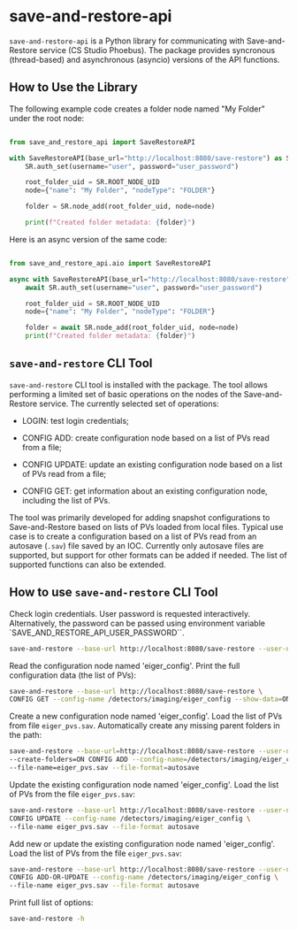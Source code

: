 # save-and-restore-api

`save-and-restore-api` is a Python library for communicating with Save-and-Restore service
(CS Studio Phoebus). The package provides syncronous (thread-based) and asynchronous (asyncio)
versions of the API functions.

## How to Use the Library

The following example code creates a folder node named "My Folder" under the root node:

```python

from save_and_restore_api import SaveRestoreAPI

with SaveRestoreAPI(base_url="http://localhost:8080/save-restore") as SR:
    SR.auth_set(username="user", password="user_password")

    root_folder_uid = SR.ROOT_NODE_UID
    node={"name": "My Folder", "nodeType": "FOLDER"}

    folder = SR.node_add(root_folder_uid, node=node)

    print(f"Created folder metadata: {folder}")
```

Here is an async version of the same code:

```python

from save_and_restore_api.aio import SaveRestoreAPI

async with SaveRestoreAPI(base_url="http://localhost:8080/save-restore") as SR:
    await SR.auth_set(username="user", password="user_password")

    root_folder_uid = SR.ROOT_NODE_UID
    node={"name": "My Folder", "nodeType": "FOLDER"}

    folder = await SR.node_add(root_folder_uid, node=node)
    print(f"Created folder metadata: {folder}")
```

## `save-and-restore` CLI Tool

`save-and-restore` CLI tool is installed with the package. The tool allows performing
a limited set of basic operations on the nodes of the Save-and-Restore service.
The currently selected set of operations:

- LOGIN: test login credentials;

- CONFIG ADD: create configuration node based on a list of PVs read from a file;

- CONFIG UPDATE: update an existing configuration node based on a list of PVs read from a file;

- CONFIG GET: get information about an existing configuration node, including the list of PVs.

The tool was primarily developed for adding snapshot configurations to Save-and-Restore
based on lists of PVs loaded from local files. Typical use case is to create a configuration
based on a list of PVs read from an autosave (`.sav`) file saved by an IOC. Currently only
autosave files are supported, but support for other formats can be added if needed.
The list of supported functions can also be extended.

## How to use `save-and-restore` CLI Tool


Check login credentials. User password is requested interactively. Alternatively, the
password can be passed using environment variable `SAVE_AND_RESTORE_API_USER_PASSWORD``.

```bash
save-and-restore --base-url http://localhost:8080/save-restore --user-name=user LOGIN
```

Read the configuration node named 'eiger_config'. Print the full configuration data
(the list of PVs):

```bash
save-and-restore --base-url http://localhost:8080/save-restore \
CONFIG GET --config-name /detectors/imaging/eiger_config --show-data=ON
```

Create a new configuration node named 'eiger_config'. Load the list of PVs from
file ``eiger_pvs.sav``. Automatically create any missing parent folders in
the path:

```bash
save-and-restore --base-url=http://localhost:8080/save-restore --user-name=user \
--create-folders=ON CONFIG ADD --config-name=/detectors/imaging/eiger_config \
--file-name=eiger_pvs.sav --file-format=autosave
```

Update the existing configuration node named 'eiger_config'. Load the list of PVs
from the file ``eiger_pvs.sav``:

```bash
save-and-restore --base-url http://localhost:8080/save-restore --user-name=user \
CONFIG UPDATE --config-name /detectors/imaging/eiger_config \
--file-name eiger_pvs.sav --file-format autosave
```

Add new or update the existing configuration node named 'eiger_config'. Load the list of PVs
from the file ``eiger_pvs.sav``:

```bash
save-and-restore --base-url http://localhost:8080/save-restore --user-name=user \
CONFIG ADD-OR-UPDATE --config-name /detectors/imaging/eiger_config \
--file-name eiger_pvs.sav --file-format autosave
```

Print full list of options:

```bash
save-and-restore -h
```

